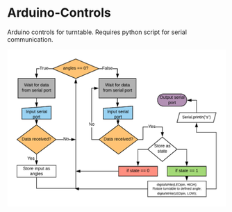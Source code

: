 # Arduino-Controls

Arduino controls for turntable. Requires python script for serial communication.

![ArduinoControlsChart](ArduinoControlsChart.png)
